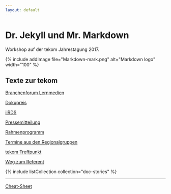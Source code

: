 ```yaml
---
layout: default
---
```


# Dr. Jekyll und Mr. Markdown

Workshop auf der tekom Jahrestagung 2017. 

{% include addImage file="Markdown-mark.png" alt="Markdown logo" width="100" %}

## Texte zur tekom

[Branchenforum Lernmedien](texte_tekom/Branchenforum_Lernmedien.md)

[Dokupreis](texte_tekom/Dokupreis.md)

[iiRDS](texte_tekom/iirds.md)

[Pressemitteilung](texte_tekom/Pressemitteilung.md)

[Rahmenprogramm](texte_tekom/Rahmenprogramm.md)

[Termine aus den Regionalgruppen](texte_tekom/regionalgruppen.md)

[tekom Treffpunkt](texte_tekom/tekom_Treffpunkt.md)

[Weg zum Referent](texte_tekom/Weg_zum_Referent.md)

{% include listCollection collection="doc-stories" %}

---
[Cheat-Sheet](/refmaterial/markdown_Cheatsheet.md)

<!--{% include legalNote %}-->
